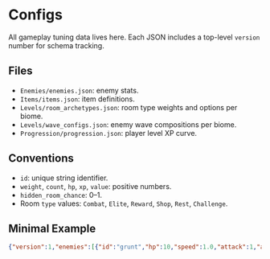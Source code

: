 # Configs

All gameplay tuning data lives here. Each JSON includes a top-level `version` number for schema tracking.

## Files

- `Enemies/enemies.json`: enemy stats.
- `Items/items.json`: item definitions.
- `Levels/room_archetypes.json`: room type weights and options per biome.
- `Levels/wave_configs.json`: enemy wave compositions per biome.
- `Progression/progression.json`: player level XP curve.

## Conventions

- `id`: unique string identifier.
- `weight`, `count`, `hp`, `xp`, `value`: positive numbers.
- `hidden_room_chance`: 0–1.
- Room `type` values: `Combat`, `Elite`, `Reward`, `Shop`, `Rest`, `Challenge`.

## Minimal Example

```json
{"version":1,"enemies":[{"id":"grunt","hp":10,"speed":1.0,"attack":1,"ai":"melee"}]}
```
